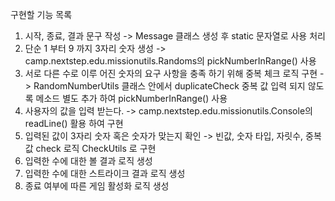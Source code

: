 구현할 기능 목록

1. 시작, 종료, 결과 문구 작성 -> Message 클래스 생성 후 static 문자열로 사용 처리
2. 단순 1 부터 9 까지 3자리 숫자 생성 -> camp.nextstep.edu.missionutils.Randoms의 pickNumberInRange() 사용
3. 서로 다른 수로 이루 어진 숫자의 요구 사항을 충족 하기 위해 중복 체크 로직 구현 -> RandomNumberUtils 클래스 안에서 duplicateCheck 중복 값 입력 되지 않도록 메소드 별도 추가
   하여 pickNumberInRange() 사용
4. 사용자의 값을 입력 받는다. -> camp.nextstep.edu.missionutils.Console의 readLine() 활용 하여 구현
5. 입력된 값이 3자리 숫자 혹은 숫자가 맞는지 확인 -> 빈값, 숫자 타입, 자릿수, 중복 값 check 로직 CheckUtils 로 구현
6. 입력한 수에 대한 볼 결과 로직 생성
7. 입력한 수에 대한 스트라이크 결과 로직 생성
8. 종료 여부에 따른 게임 활성화 로직 생성